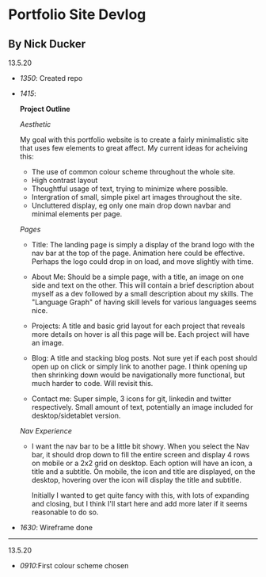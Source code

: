 # Portfolio Site Devlog
## By Nick Ducker

13.5.20
* *1350*: Created repo
* *1415*:
        
  **Project Outline**

  *Aesthetic*
  
  My goal with this portfolio website is to create a fairly minimalistic site that uses few elements to great affect. My current ideas for acheiving this:
  * The use of common colour scheme throughout the whole site.
  * High contrast layout
  * Thoughtful usage of text, trying to minimize where possible.
  * Intergration of small, simple pixel art images throughout the site.
  * Uncluttered display, eg only one main drop down navbar and minimal elements per page.

  *Pages*
  
  * Title: The landing page is simply a display of the brand logo with the nav bar at the top of the page. Animation here could be effective. Perhaps the logo could drop in on load, and move slightly with time.


  * About Me: Should be a simple page, with a title, an image on one side and text on the other. This will contain a brief description about myself as a dev followed by a small description about my skills. The "Language Graph" of having skill levels for various languages seems nice.
  * Projects: A title and basic grid layout for each project that reveals more details on hover is all this page will be. Each project will have an image.
  * Blog: A title and stacking blog posts. Not sure yet if each post should open up on click or simply link to another page. I think opening up then shrinking down would be navigationally more functional, but much harder to code. Will revisit this.
  * Contact me: Super simple, 3 icons for git, linkedin and twitter respectively. Small amount of text, potentially an image included for desktop/sidetablet version.

  *Nav Experience*

  * I want the nav bar to be a little bit showy. When you select the Nav bar, it should drop down to fill the entire screen and display 4 rows on mobile or a 2x2 grid on desktop. Each option will have an icon, a title and a subtitle. On mobile, the icon and title are displayed, on the desktop, hovering over the icon will display the title and subtitle. 

    Initially I wanted to get quite fancy with this, with lots of expanding and closing, but I think I'll start here and add more later if it seems reasonable to do so. 

* *1630*: Wireframe done
***
13.5.20
* *0910*:First colour scheme chosen





